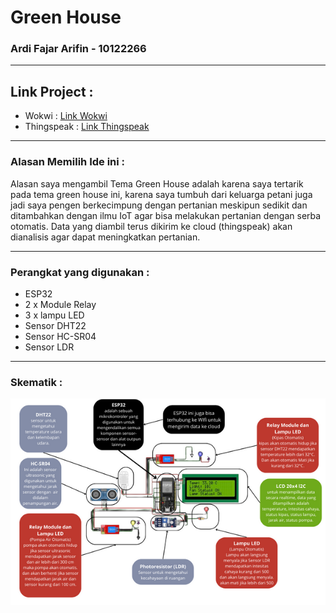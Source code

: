# Green House


### Ardi Fajar Arifin - 10122266
<hr>


## Link Project :
- Wokwi         : <a href='https://wokwi.com/projects/386816792253478913'>Link Wokwi</a>
- Thingspeak    : <a href='https://thingspeak.com/channels/2401597'>Link Thingspeak</a>

<hr>



### Alasan Memilih Ide ini :
<p>Alasan saya mengambil Tema Green House adalah karena saya tertarik pada tema green house ini, karena saya tumbuh dari keluarga petani juga jadi saya pengen berkecimpung dengan pertanian meskipun sedikit dan ditambahkan dengan ilmu IoT agar bisa melakukan pertanian dengan serba otomatis. Data yang diambil terus dikirim ke cloud (thingspeak) akan dianalisis agar dapat meningkatkan pertanian.</p>


<hr>


### Perangkat yang digunakan :

- ESP32
- 2 x Module Relay
- 3 x lampu LED
- Sensor DHT22
- Sensor HC-SR04
- Sensor LDR
<hr>

### Skematik :

<img src='./skematik.png'>